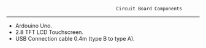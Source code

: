                                             Circuit Board Components 
-----------------------------------
- Ardouino Uno. 
- 2.8 TFT LCD Touchscreen.
- USB Connection cable 0.4m (type B to type A).
